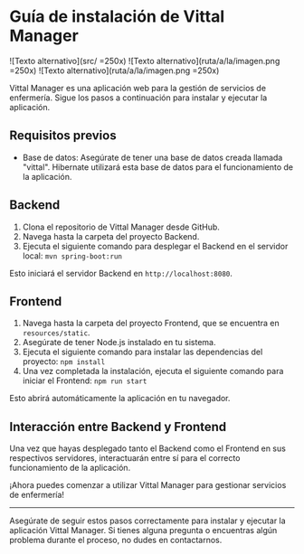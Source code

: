 # Guía de instalación de Vittal Manager

![Texto alternativo](src/ =250x)
![Texto alternativo](ruta/a/la/imagen.png =250x)
![Texto alternativo](ruta/a/la/imagen.png =250x)

Vittal Manager es una aplicación web para la gestión de servicios de enfermería. Sigue los pasos a continuación para instalar y ejecutar la aplicación.

## Requisitos previos
- Base de datos: Asegúrate de tener una base de datos creada llamada "vittal". Hibernate utilizará esta base de datos para el funcionamiento de la aplicación.

## Backend
1. Clona el repositorio de Vittal Manager desde GitHub.
2. Navega hasta la carpeta del proyecto Backend.
3. Ejecuta el siguiente comando para desplegar el Backend en el servidor local: `mvn spring-boot:run`

Esto iniciará el servidor Backend en `http://localhost:8080`.

## Frontend
1. Navega hasta la carpeta del proyecto Frontend, que se encuentra en `resources/static`.
2. Asegúrate de tener Node.js instalado en tu sistema.
3. Ejecuta el siguiente comando para instalar las dependencias del proyecto: `npm install`
4. Una vez completada la instalación, ejecuta el siguiente comando para iniciar el Frontend: `npm run start`

Esto abrirá automáticamente la aplicación en tu navegador.

## Interacción entre Backend y Frontend
Una vez que hayas desplegado tanto el Backend como el Frontend en sus respectivos servidores, interactuarán entre sí para el correcto funcionamiento de la aplicación.

¡Ahora puedes comenzar a utilizar Vittal Manager para gestionar servicios de enfermería!

---

Asegúrate de seguir estos pasos correctamente para instalar y ejecutar la aplicación Vittal Manager. Si tienes alguna pregunta o encuentras algún problema durante el proceso, no dudes en contactarnos.
